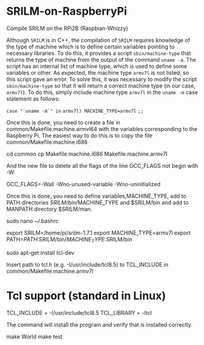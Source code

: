 # SRILM-on-RaspberryPi
Compile SRILM on the RPi2B (Raspbian-Whizzy)

Although ```SRILM``` is in C++, the compilation of ```SRILM``` requires knowledge of the type of machine which is to define certain variables pointing to necessary libraries. To do this, it provides a script ```sbin/machine-type``` that returns the type of machine from the output of the command ```uname -a```. The script has an internal list of machine type, which is used to define some variables or other. As expected, the machine type ```armv7l``` is not listed, so this script gave an error. To solve this, it was necessary to modify the script ```sbin/machine-type``` so that it will return a correct machine type (in our case, ```armv7l```). To do this, simply include machine type ```armv7l``` in the `uname -m` case statement as follows:

```case "`uname -m`" in```
```armv7l) MACHINE_TYPE=armv7l```
```;;```

Once this is done, you need to create a file in common/Makefile.machine.armvl64 with the variables corresponding to the Raspberry Pi. The easiest way to do this is to copy the file common/Makefile.machine.i686

cd common 
cp Makefile.machine.i686 Makefile.machine.armv7l

And the new file to delete all the flags of the line GCC_FLAGS not begin with -W:

GCC_FLAGS=-Wall -Wno-unused-variable -Wno-uninitialized 

Once this is done, you need to define variables,MACHINE_TYPE, add to PATH directories $SRILM/bin/$MACHINE_TYPE and $SRILM/bin and add to MANPATH directory $SRILM/man.

sudo nano ~/.bashrc

export SRILM=/home/pi/srilm-1.7.1
export MACHINE_TYPE=armv7l
export PATH=$PATH:$SRILM/bin/$MACHINE_TYPE:$SRILM/bin

sudo apt-get install tcl-dev

Insert path to tcl.h (e.g. -I/usr/include/tcl8.5) to TCL_INCLUDE in common/Makefile.machine.armv7l

# Tcl support (standard in Linux)
TCL_INCLUDE = -I/usr/include/tcl8.5
TCL_LIBRARY = -ltcl

The command will install the program and verify that is installed correctly. 

make World 
make test 
